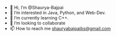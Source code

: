 - 👋 Hi, I’m @Shaurya-Bajpai
- 👀 I’m interested in Java, Python, and Web-Dev.
- 🌱 I’m currently learning C++.
- 💞️ I’m looking to collaborate 
- 📫 How to reach me shauryabajpaibs@gmail.com

<!---
Shaurya-Bajpai/Shaurya-Bajpai is a ✨ special ✨ repository because its `README.md` (this file) appears on your GitHub profile.
You can click the Preview link to take a look at your changes.
--->
